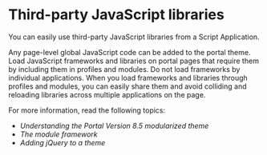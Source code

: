 # Third-party JavaScript libraries

You can easily use third-party JavaScript libraries from a Script Application.

Any page-level global JavaScript code can be added to the portal theme. Load JavaScript frameworks and libraries on portal pages that require them by including them in profiles and modules. Do not load frameworks by individual applications. When you load frameworks and libraries through profiles and modules, you can easily share them and avoid colliding and reloading libraries across multiple applications on the page.

For more information, read the following topics:

-   *Understanding the Portal Version 8.5 modularized theme*
-   *The module framework*
-   *Adding jQuery to a theme*


